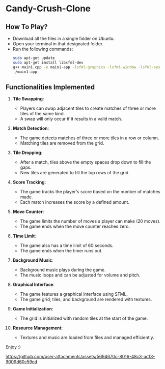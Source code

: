 # Candy-Crush-Clone

## **How To Play?**  
   - Download all the files in a single folder on Ubuntu.  
   - Open your terminal in that designated folder.  
   - Run the following commands:  
     ```bash
     sudo apt-get update
     sudo apt-get install libsfml-dev
     g++ main1.cpp -o main1-app -lsfml-graphics -lsfml-window -lsfml-system -lsfml-audio
     ./main1-app
     ```

## **Functionalities Implemented**  
   1. **Tile Swapping**:  
      - Players can swap adjacent tiles to create matches of three or more tiles of the same kind.  
      - A swap will only occur if it results in a valid match.  

   2. **Match Detection**:  
      - The game detects matches of three or more tiles in a row or column.  
      - Matching tiles are removed from the grid.  

   3. **Tile Dropping**:  
      - After a match, tiles above the empty spaces drop down to fill the gaps.  
      - New tiles are generated to fill the top rows of the grid.  

   4. **Score Tracking**:  
      - The game tracks the player's score based on the number of matches made.  
      - Each match increases the score by a defined amount.  

   5. **Move Counter**:  
      - The game limits the number of moves a player can make (20 moves).  
      - The game ends when the move counter reaches zero.  

   6. **Time Limit**:  
      - The game also has a time limit of 60 seconds.  
      - The game ends when the timer runs out.  

   7. **Background Music**:  
      - Background music plays during the game.  
      - The music loops and can be adjusted for volume and pitch.  

   8. **Graphical Interface**:  
      - The game features a graphical interface using SFML.  
      - The game grid, tiles, and background are rendered with textures.  

   9. **Game Initialization**:  
      - The grid is initialized with random tiles at the start of the game.  

   10. **Resource Management**:  
       - Textures and music are loaded from files and managed efficiently.  

Enjoy :)

https://github.com/user-attachments/assets/5694670c-8016-48c3-ac13-9009d60c59cd
